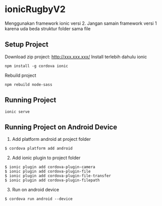 # ionicRugbyV2
Menggunakan framework ionic versi 2. Jangan samain framework versi 1 karena uda beda struktur folder sama file

## Setup Project

Download zip project: http://xxx.xxx.xxx/
Install terlebih dahulu ionic
```
npm install -g cordova ionic
```
Rebuild project
```
npm rebuild node-sass
```

## Running Project

```
ionic serve
```

## Running Project on Android Device

1. Add platform android at project folder
```
$ cordova platform add android
```

2. Add ionic plugin to project folder
```
$ ionic plugin add cordova-plugin-camera
$ ionic plugin add cordova-plugin-file
$ ionic plugin add cordova-plugin-file-transfer
$ ionic plugin add cordova-plugin-filepath
```

3. Run on android device
```
$ cordova run android --device
```
